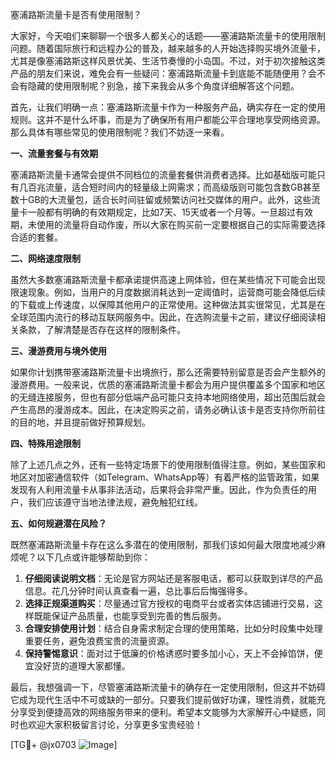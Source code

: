 塞浦路斯流量卡是否有使用限制？

大家好，今天咱们来聊聊一个很多人都关心的话题——塞浦路斯流量卡的使用限制问题。随着国际旅行和远程办公的普及，越来越多的人开始选择购买境外流量卡，尤其是像塞浦路斯这样风景优美、生活节奏慢的小岛国。不过，对于初次接触这类产品的朋友们来说，难免会有一些疑问：塞浦路斯流量卡到底能不能随便用？会不会有隐藏的使用限制呢？别急，接下来我会从多个角度详细解答这个问题。

首先，让我们明确一点：塞浦路斯流量卡作为一种服务产品，确实存在一定的使用规则。这并不是什么坏事，而是为了确保所有用户都能公平合理地享受网络资源。那么具体有哪些常见的使用限制呢？我们不妨逐一来看。

**一、流量套餐与有效期**

塞浦路斯流量卡通常会提供不同档位的流量套餐供消费者选择。比如基础版可能只有几百兆流量，适合短时间内的轻量级上网需求；而高级版则可能包含数GB甚至数十GB的大流量包，适合长时间驻留或频繁访问社交媒体的用户。此外，这些流量卡一般都有明确的有效期规定，比如7天、15天或者一个月等。一旦超过有效期，未使用的流量将自动作废，所以大家在购买前一定要根据自己的实际需要选择合适的套餐。

**二、网络速度限制**

虽然大多数塞浦路斯流量卡都承诺提供高速上网体验，但在某些情况下可能会出现限速现象。例如，当用户的月度数据消耗达到一定阈值时，运营商可能会降低后续的下载或上传速度，以保障其他用户的正常使用。这种做法其实很常见，尤其是在全球范围内流行的移动互联网服务中。因此，在选购流量卡之前，建议仔细阅读相关条款，了解清楚是否存在这样的限制条件。

**三、漫游费用与境外使用**

如果你计划携带塞浦路斯流量卡出境旅行，那么还需要特别留意是否会产生额外的漫游费用。一般来说，优质的塞浦路斯流量卡都会为用户提供覆盖多个国家和地区的无缝连接服务，但也有部分低端产品可能只支持本地网络使用，超出范围后就会产生高昂的漫游成本。因此，在决定购买之前，请务必确认该卡是否支持你所前往的目的地，并且提前做好预算规划。

**四、特殊用途限制**

除了上述几点之外，还有一些特定场景下的使用限制值得注意。例如，某些国家和地区对加密通信软件（如Telegram、WhatsApp等）有着严格的监管政策，如果发现有人利用流量卡从事非法活动，后果将会非常严重。因此，作为负责任的用户，我们应该遵守当地法律法规，避免触犯红线。

**五、如何规避潜在风险？**

既然塞浦路斯流量卡存在这么多潜在的使用限制，那我们该如何最大限度地减少麻烦呢？以下几点或许能够帮助到你：

1. **仔细阅读说明文档**：无论是官方网站还是客服电话，都可以获取到详尽的产品信息。花几分钟时间认真查看一遍，总比事后后悔强得多。
2. **选择正规渠道购买**：尽量通过官方授权的电商平台或者实体店铺进行交易，这样既能保证产品质量，也能享受到完善的售后服务。
3. **合理安排使用计划**：结合自身需求制定合理的使用策略，比如分时段集中处理重要任务，避免浪费宝贵的流量资源。
4. **保持警惕意识**：面对过于低廉的价格诱惑时要多加小心，天上不会掉馅饼，便宜没好货的道理大家都懂。

最后，我想强调一下，尽管塞浦路斯流量卡的确存在一定使用限制，但这并不妨碍它成为现代生活中不可或缺的一部分。只要我们提前做好功课，理性消费，就能充分享受到便捷高效的网络服务带来的便利。希望本文能够为大家解开心中疑惑，同时也欢迎大家积极留言讨论，分享更多宝贵经验！

[TG💪+ @jx0703 ![Image](https://github.com/user-attachments/assets/dbca1d08-cadb-493c-b0ec-ad6f7a83f270)]